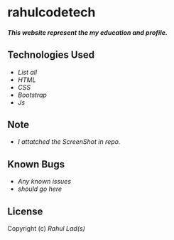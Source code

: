 # rahulcodetech

#### _This website represent the my education and profile._

## Technologies Used

* _List all_
* _HTML_
* _CSS_
* _Bootstrap_
* _Js_

## Note
* _I attatched the ScreenShot in repo._

## Known Bugs

* _Any known issues_
* _should go here_

## License

Copyright (c)  _Rahul Lad(s)_
